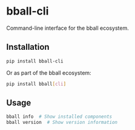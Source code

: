 # bball-cli

Command-line interface for the bball ecosystem.

## Installation

```bash
pip install bball-cli
```

Or as part of the bball ecosystem:
```bash
pip install bball[cli]
```

## Usage

```bash
bball info  # Show installed components
bball version  # Show version information
```

